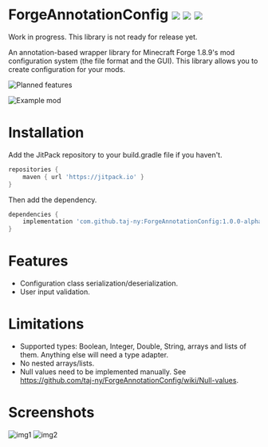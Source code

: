 # ForgeAnnotationConfig ![](https://img.shields.io/jitpack/v/github/taj-ny/ForgeAnnotationConfig) ![](https://jitpack.io/v/taj-ny/ForgeAnnotationConfig/month.svg) ![](https://jitpack.io/v/taj-ny/ForgeAnnotationConfig/week.svg)
Work in progress. This library is not ready for release yet.

An annotation-based wrapper library for Minecraft Forge 1.8.9's mod configuration system (the file format and the GUI). This library allows you to create configuration for your mods.

![Planned features](https://github.com/taj-ny/ForgeAnnotationConfig/projects/1)

![Example mod](https://github.com/taj-ny/ForgeAnnotationConfigExample)

# Installation
Add the JitPack repository to your build.gradle file if you haven't.
```groovy
repositories {
    maven { url 'https://jitpack.io' }
}
```
Then add the dependency.
```groovy
dependencies {
    implementation 'com.github.taj-ny:ForgeAnnotationConfig:1.0.0-alpha'
}
```

# Features
- Configuration class serialization/deserialization.
- User input validation.

# Limitations
- Supported types: Boolean, Integer, Double, String, arrays and lists of them. Anything else will need a type adapter.
- No nested arrays/lists.
- Null values need to be implemented manually. See https://github.com/taj-ny/ForgeAnnotationConfig/wiki/Null-values.

# Screenshots
![img1](https://user-images.githubusercontent.com/79316397/166160477-34fcc571-1a52-4719-a0fb-c86a616a094e.png)
![img2](https://user-images.githubusercontent.com/79316397/166160505-bd16415e-73ab-4413-b60d-544f8241ead7.png)